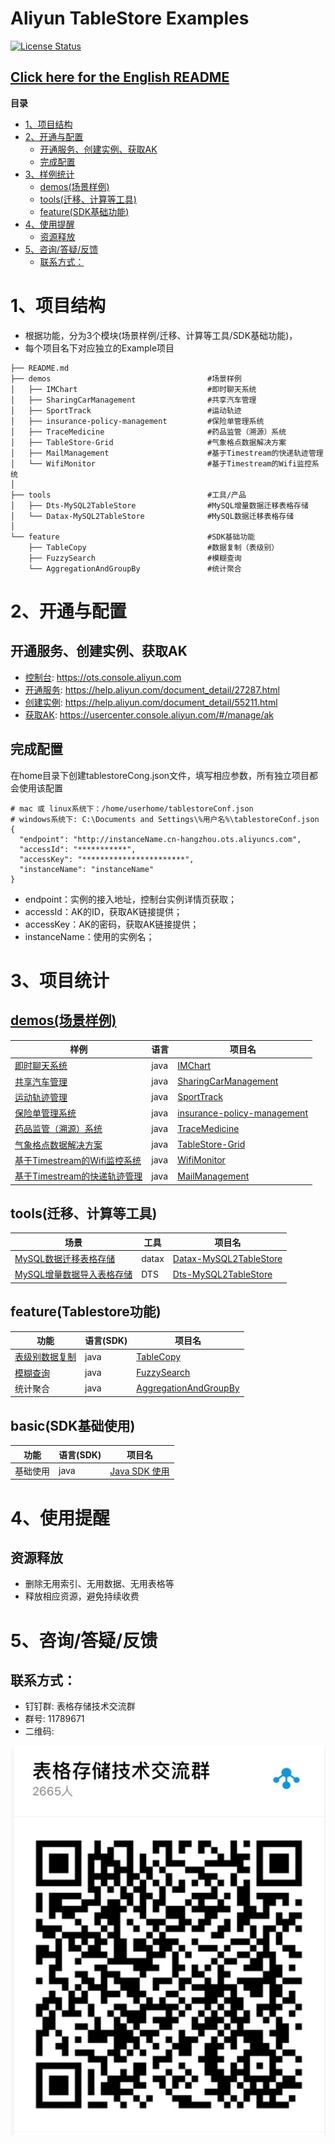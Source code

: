 # Aliyun TableStore Examples

[![License Status](https://img.shields.io/badge/license-apache2-brightgreen.svg)](https://travis-ci.org/aliyun/aliyun-tablestore-nodejs-sdk)
## [Click here for the English README](README_EN.md)

**目录**
- [1、项目结构](#1%E9%A1%B9%E7%9B%AE%E7%BB%93%E6%9E%84)
- [2、开通与配置](#2%E5%BC%80%E9%80%9A%E4%B8%8E%E9%85%8D%E7%BD%AE)
  - [开通服务、创建实例、获取AK](#%E5%BC%80%E9%80%9A%E6%9C%8D%E5%8A%A1%E5%88%9B%E5%BB%BA%E5%AE%9E%E4%BE%8B%E8%8E%B7%E5%8F%96ak)
  - [完成配置](#%E5%AE%8C%E6%88%90%E9%85%8D%E7%BD%AE)
- [3、样例统计](#3%E6%A0%B7%E4%BE%8B%E7%BB%9F%E8%AE%A1)
  - [demos(场景样例)](#demos%E5%9C%BA%E6%99%AF%E6%A0%B7%E4%BE%8B)
  - [tools(迁移、计算等工具)](#tools%E8%BF%81%E7%A7%BB%E8%AE%A1%E7%AE%97%E7%AD%89%E5%B7%A5%E5%85%B7)
  - [feature(SDK基础功能)](#featuresdk%E5%9F%BA%E7%A1%80%E5%8A%9F%E8%83%BD)
- [4、使用提醒](#4%E4%BD%BF%E7%94%A8%E6%8F%90%E9%86%92)
  - [资源释放](#%E8%B5%84%E6%BA%90%E9%87%8A%E6%94%BE)
- [5、咨询/答疑/反馈](#5%E5%92%A8%E8%AF%A2%E7%AD%94%E7%96%91%E5%8F%8D%E9%A6%88)
  - [联系方式：](#%E8%81%94%E7%B3%BB%E6%96%B9%E5%BC%8F)


# 1、项目结构
- 根据功能，分为3个模块(场景样例/迁移、计算等工具/SDK基础功能)，
- 每个项目名下对应独立的Example项目

```
├── README.md
├── demos                                   #场景样例
│   ├── IMChart                             #即时聊天系统
│   ├── SharingCarManagement                #共享汽车管理
│   ├── SportTrack                          #运动轨迹
│   ├── insurance-policy-management         #保险单管理系统
│   ├── TraceMedicine                       #药品监管（溯源）系统
│   ├── TableStore-Grid                     #气象格点数据解决方案
│   ├── MailManagement                      #基于Timestream的快递轨迹管理
│   └── WifiMonitor                         #基于Timestream的Wifi监控系统
│
├── tools                                   #工具/产品
│   ├── Dts-MySQL2TableStore                #MySQL增量数据迁移表格存储
│   └── Datax-MySQL2TableStore              #MySQL数据迁移表格存储
│
└── feature                                 #SDK基础功能
    ├── TableCopy                           #数据复制（表级别）
    ├── FuzzySearch                         #模糊查询
    └── AggregationAndGroupBy               #统计聚合
```

# 2、开通与配置
## 开通服务、创建实例、获取AK
- [控制台](https://ots.console.aliyun.com): https://ots.console.aliyun.com
- [开通服务](https://help.aliyun.com/document_detail/27287.html): https://help.aliyun.com/document_detail/27287.html
- [创建实例](https://help.aliyun.com/document_detail/55211.html): https://help.aliyun.com/document_detail/55211.html
- [获取AK](https://usercenter.console.aliyun.com/#/manage/ak): https://usercenter.console.aliyun.com/#/manage/ak

## 完成配置
在home目录下创建tablestoreCong.json文件，填写相应参数，所有独立项目都会使用该配置
```
# mac 或 linux系统下：/home/userhome/tablestoreConf.json
# windows系统下: C:\Documents and Settings\%用户名%\tablestoreConf.json
{
  "endpoint": "http://instanceName.cn-hangzhou.ots.aliyuncs.com",
  "accessId": "***********",
  "accessKey": "***********************",
  "instanceName": "instanceName"
}
```
- endpoint：实例的接入地址，控制台实例详情页获取；
- accessId：AK的ID，获取AK链接提供；
- accessKey：AK的密码，获取AK链接提供；
- instanceName：使用的实例名；

# 3、项目统计

## [demos(场景样例)](/demos)
样例 | 语言 | 项目名
--- | --- | ---
[即时聊天系统](https://yq.aliyun.com/articles/710363) | java | [IMChart](/demos/ImChart)
[共享汽车管理](https://yq.aliyun.com/articles/703177) | java | [SharingCarManagement](/demos/SharingCarManagement)
[运动轨迹管理](https://yq.aliyun.com/articles/702482) | java | [SportTrack](/demos/SportTrack)
[保险单管理系统](https://yq.aliyun.com/articles/699669) | java | [insurance-policy-management](/demos/insurance-policy-management)
[药品监管（溯源）系统](https://yq.aliyun.com/articles/699636) | java | [TraceMedicine](/demos/TraceMedicine)
[气象格点数据解决方案](https://yq.aliyun.com/articles/698313) | java | [TableStore-Grid](/demos/TableStore-Grid)
[基于Timestream的Wifi监控系统](https://yq.aliyun.com/articles/698591) | java | [WifiMonitor](/demos/WifiMonitor)
[基于Timestream的快递轨迹管理](https://yq.aliyun.com/articles/698551) | java | [MailManagement](/demos/MailManagement)

## tools(迁移、计算等工具)
场景 | 工具 | 项目名
--- | --- | ---
[MySQL数据迁移表格存储](https://yq.aliyun.com/articles/698973) | datax | [Datax-MySQL2TableStore](/tools/Datax-MySQL2TableStore)
[MySQL增量数据导入表格存储](https://yq.aliyun.com/articles/708325) | DTS | [Dts-MySQL2TableStore](/tools/Dts-MySQL2TableStore)

## feature(Tablestore功能)
功能 | 语言(SDK) | 项目名
--- | --- | ---
[表级别数据复制](https://yq.aliyun.com/articles/706791) | java | [TableCopy](/feature/TableCopy)
[模糊查询](https://yq.aliyun.com/articles/703707) | java | [FuzzySearch](/feature/FuzzySearch)
统计聚合 | java | [AggregationAndGroupBy](/feature/AggregationAndGroupBy)

## basic(SDK基础使用)
功能 | 语言(SDK) | 项目名
--- | --- | ---
基础使用 | java | [Java SDK 使用](/basic/Java)


# 4、使用提醒

## 资源释放
- 删除无用索引、无用数据、无用表格等
- 释放相应资源，避免持续收费


# 5、咨询/答疑/反馈
## 联系方式：
- 钉钉群: 表格存储技术交流群
- 群号: 11789671
- 二维码:

![二维码](image/QRcode.png)
